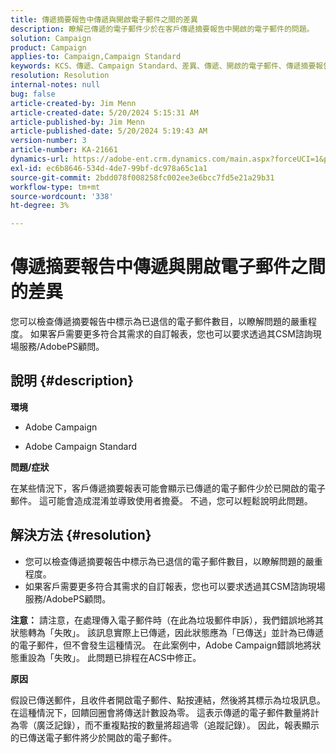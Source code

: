 ```yaml
---
title: 傳遞摘要報告中傳遞與開啟電子郵件之間的差異
description: 瞭解已傳遞的電子郵件少於在客戶傳遞摘要報告中開啟的電子郵件的問題。
solution: Campaign
product: Campaign
applies-to: Campaign,Campaign Standard
keywords: KCS、傳遞、Campaign Standard、差異、傳遞、開啟的電子郵件、傳遞摘要報告、常見問題集
resolution: Resolution
internal-notes: null
bug: false
article-created-by: Jim Menn
article-created-date: 5/20/2024 5:15:31 AM
article-published-by: Jim Menn
article-published-date: 5/20/2024 5:19:43 AM
version-number: 3
article-number: KA-21661
dynamics-url: https://adobe-ent.crm.dynamics.com/main.aspx?forceUCI=1&pagetype=entityrecord&etn=knowledgearticle&id=a68f5df4-6716-ef11-9f8a-6045bd006268
exl-id: ec6b8646-534d-4de7-99bf-dc978a65c1a1
source-git-commit: 2bdd078f008258fc002ee3e6bcc7fd5e21a29b31
workflow-type: tm+mt
source-wordcount: '338'
ht-degree: 3%

---
```


# 傳遞摘要報告中傳遞與開啟電子郵件之間的差異


您可以檢查傳遞摘要報告中標示為已退信的電子郵件數目，以瞭解問題的嚴重程度。 如果客戶需要更多符合其需求的自訂報表，您也可以要求透過其CSM諮詢現場服務/AdobePS顧問。

## 說明 {#description}


<b>環境</b>

- Adobe Campaign

- Adobe Campaign Standard

<b>問題/症狀</b>

在某些情況下，客戶傳遞摘要報表可能會顯示已傳遞的電子郵件少於已開啟的電子郵件。 這可能會造成混淆並導致使用者擔憂。 不過，您可以輕鬆說明此問題。


## 解決方法 {#resolution}


- 您可以檢查傳遞摘要報告中標示為已退信的電子郵件數目，以瞭解問題的嚴重程度。
- 如果客戶需要更多符合其需求的自訂報表，您也可以要求透過其CSM諮詢現場服務/AdobePS顧問。


<b>注意：</b> 請注意，在處理傳入電子郵件時（在此為垃圾郵件申訴），我們錯誤地將其狀態轉為「失敗」。 該訊息實際上已傳遞，因此狀態應為「已傳送」並計為已傳遞的電子郵件，但不會發生這種情況。 在此案例中，Adobe Campaign錯誤地將狀態重設為「失敗」。 此問題已排程在ACS中修正。

<b>原因</b>

假設已傳送郵件，且收件者開啟電子郵件、點按連結，然後將其標示為垃圾訊息。 在這種情況下，回饋回圈會將傳送計數設為零。 這表示傳遞的電子郵件數量將計為零（廣泛記錄），而不重複點按的數量將超過零（追蹤記錄）。 因此，報表顯示的已傳送電子郵件將少於開啟的電子郵件。
